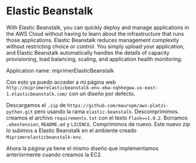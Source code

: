 # Elastic Beanstalk

With Elastic Beanstalk, you can quickly deploy and manage applications in the AWS Cloud without having to learn about the infrastructure that runs those applications. Elastic Beanstalk reduces management complexity without restricting choice or control. You simply upload your application, and Elastic Beanstalk automatically handles the details of capacity provisioning, load balancing, scaling, and application health monitoring.

Application name: miprimerElasticBeanstalk

Con esto ya puedo acceder a mi página web `http://miprimerelasticbeanstalk-env.eba-nqhkegww.us-east-1.elasticbeanstalk.com/` con un diseño por defecto.

Descargamos el `.zip` de `https://github.com/mauropm/aws-platzi-python.git` pero usando la rama `elastic-beanstalk`. Descomprimimos. creamos el archivo `requirements.txt` con el texto `Flask==1.0.2`. Borramos `.ebextension`, `README.md` y `LICENCE`. Comprimimos de nuevo. Este nuevo zip lo subimos a Elastic Beanstalk en el ambiente creado `Miprimerelasticbeanstalk-env`.

Ahora la página ya tiene el mismo diseño que implementamos anteriormente cuando creamos la EC2.